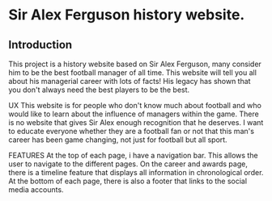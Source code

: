 # Sir Alex Ferguson history website.

## Introduction
This project is a history website based on Sir Alex Ferguson, many consider him to be the best football manager of all time.
This website will tell you all about his managerial career with lots of facts! His legacy has shown that you don't always need the best players to be the best.

UX
This website is for people who don't know much about football and who would like to learn about the influence of managers within the game.
There is no website that gives Sir Alex enough recognition that he deserves. I want to educate everyone  whether they are a football fan or not that this man's career has been game changing, not just for football but all sport.


FEATURES
At the top of each page, i have a navigation bar. This allows the user to navigate to the different pages.
On the career and awards page, there is a timeline feature that displays all information in chronological order.
At the bottom of each page, there is also a footer that links to the social media accounts.
